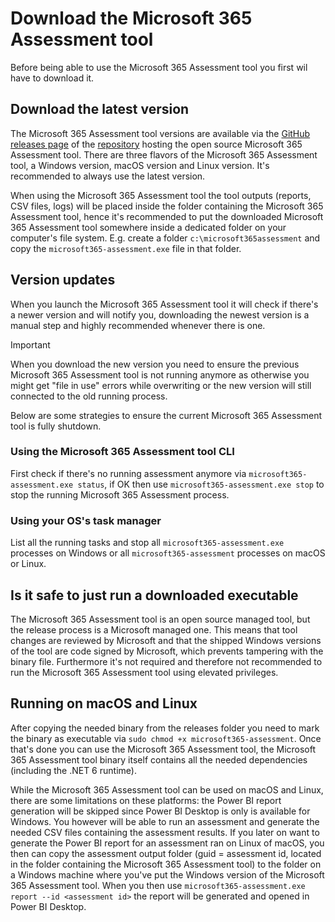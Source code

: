 # Download the Microsoft 365 Assessment tool

Before being able to use the Microsoft 365 Assessment tool you first wil have to download it.

## Download the latest version

The Microsoft 365 Assessment tool versions are available via the [GitHub releases page](https://github.com/pnp/pnpassessment/releases) of the [repository](https://github.com/pnp/pnpassessment) hosting the open source Microsoft 365 Assessment tool. There are three flavors of the Microsoft 365 Assessment tool, a Windows version, macOS version and Linux version. It's recommended to always use the latest version.

When using the Microsoft 365 Assessment tool the tool outputs (reports, CSV files, logs) will be placed inside the folder containing the Microsoft 365 Assessment tool, hence it's recommended to put the downloaded Microsoft 365 Assessment tool somewhere inside a dedicated folder on your computer's file system. E.g. create a folder `c:\microsoft365assessment` and copy the `microsoft365-assessment.exe` file in that folder.

## Version updates

When you launch the Microsoft 365 Assessment tool it will check if there's a newer version and will notify you, downloading the newest version is a manual step and highly recommended whenever there is one.

> [!Important]
> When you download the new version you need to ensure the previous Microsoft 365 Assessment tool is not running anymore as otherwise you might get "file in use" errors while overwriting or the new version will still connected to the old running process. 

Below are some strategies to ensure the current Microsoft 365 Assessment tool is fully shutdown.

### Using the Microsoft 365 Assessment tool CLI

First check if there's no running assessment anymore via `microsoft365-assessment.exe status`, if OK then use `microsoft365-assessment.exe stop` to stop the running Microsoft 365 Assessment process.

### Using your OS's task manager

List all the running tasks and stop all `microsoft365-assessment.exe` processes on Windows or all `microsoft365-assessment` processes on macOS or Linux.

## Is it safe to just run a downloaded executable

The Microsoft 365 Assessment tool is an open source managed tool, but the release process is a Microsoft managed one. This means that tool changes are reviewed by Microsoft and that the shipped Windows versions of the tool are code signed by Microsoft, which prevents tampering with the binary file. Furthermore it's not required and therefore not recommended to run the Microsoft 365 Assessment tool using elevated privileges.

## Running on macOS and Linux

After copying the needed binary from the releases folder you need to mark the binary as executable via `sudo chmod +x microsoft365-assessment`. Once that's done you can use the Microsoft 365 Assessment tool, the Microsoft 365 Assessment tool binary itself contains all the needed dependencies (including the .NET 6 runtime).

While the Microsoft 365 Assessment tool can be used on macOS and Linux, there are some limitations on these platforms: the Power BI report generation will be skipped since Power BI Desktop is only is available for Windows. You however will be able to run an assessment and generate the needed CSV files containing the assessment results. If you later on want to generate the Power BI report for an assessment ran on Linux of macOS, you then can copy the assessment output folder (guid = assessment id, located in the folder containing the Microsoft 365 Assessment tool) to the folder on a Windows machine where you've put the Windows version of the Microsoft 365 Assessment tool. When you then use `microsoft365-assessment.exe report --id <assessment id>` the report will be generated and opened in Power BI Desktop.

